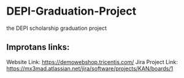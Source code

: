 # DEPI-Graduation-Project
the DEPI scholarship graduation project
## Improtans links:
Website Link: https://demowebshop.tricentis.com/
Jira Project Link: https://mx3mad.atlassian.net/jira/software/projects/KAN/boards/1
